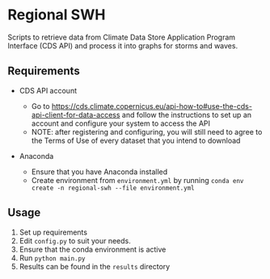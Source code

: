 # Regional SWH

Scripts to retrieve data from Climate Data Store Application Program Interface (CDS API) and process it into graphs for storms and waves.

## Requirements

- CDS API account
  - Go to https://cds.climate.copernicus.eu/api-how-to#use-the-cds-api-client-for-data-access and follow the instructions to set up an account and configure your system to access the API
  - NOTE: after registering and configuring, you will still need to agree to the Terms of Use of every dataset that you intend to download

- Anaconda
  - Ensure that you have Anaconda installed
  - Create environment from `environment.yml` by running `conda env create -n regional-swh --file environment.yml`

## Usage
1. Set up requirements
2. Edit `config.py` to suit your needs.
3. Ensure that the conda environment is active
4. Run `python main.py`
5. Results can be found in the `results` directory